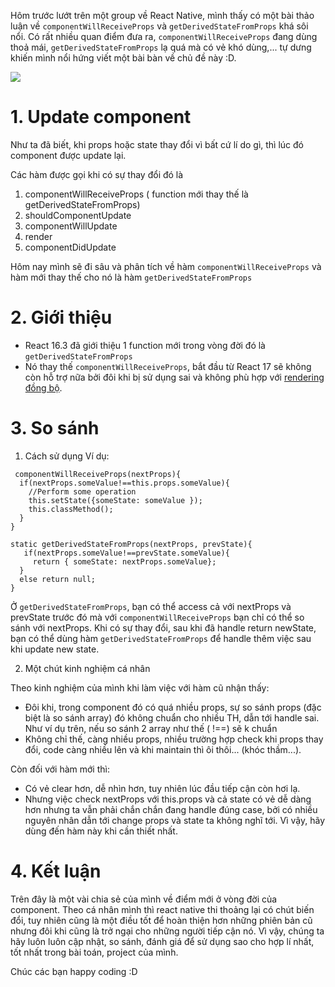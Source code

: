 Hôm trước lướt trên một group về React Native, mình thấy có một bài thảo luận về `componentWillReceiveProps` và `getDerivedStateFromProps` khá sôi nổi. Có rất nhiều quan điểm đưa ra, `componentWillReceiveProps` đang dùng thoả mái, `getDerivedStateFromProps` lạ quá mà có vẻ khó dùng,... tự dưng khiến mình nổi hứng viết một bài bàn về chủ đề này :D.

![](https://images.viblo.asia/1317854c-cf25-4e4e-bcc9-13de6a63e0e9.png)
# 1. Update component
Như ta đã biết, khi props hoặc state thay đổi vì bất cứ lí do gì, thì lúc đó component được update lại.

Các hàm được gọi khi có sự thay đổi đó là 
1. componentWillReceiveProps ( function mới thay thế là getDerivedStateFromProps)
2. shouldComponentUpdate
3. componentWillUpdate
4. render
5. componentDidUpdate

Hôm nay mình sẽ đi sâu và phân tích về hàm `componentWillReceiveProps` và hàm mới thay thế cho nó là hàm `getDerivedStateFromProps`

# 2. Giới thiệu

- React 16.3 đã giới thiệu 1 function mới trong vòng đời đó là `getDerivedStateFromProps`
-  Nó thay thế `componentWillReceiveProps`, bắt đầu từ React 17 sẽ không còn hỗ trợ nữa bởi đôi khi bị sử dụng sai và không phù hợp với [rendering đồng bộ](https://reactjs.org/blog/2018/03/27/update-on-async-rendering.html).

# 3. So sánh
1. Cách sử dụng
Ví dụ: 
```
 componentWillReceiveProps(nextProps){
  if(nextProps.someValue!==this.props.someValue){
    //Perform some operation
    this.setState({someState: someValue });
    this.classMethod();
  }
}
```

```
static getDerivedStateFromProps(nextProps, prevState){
   if(nextProps.someValue!==prevState.someValue){
     return { someState: nextProps.someValue};
  }
  else return null;
}
```

Ở `getDerivedStateFromProps`, bạn có thể access cả với nextProps và prevState trước đó mà với `componentWillReceiveProps` bạn chỉ có thể so sánh với nextProps.
Khi có sự thay đổi, sau khi đã handle return newState, bạn có thể dùng hàm `getDerivedStateFromProps` để handle thêm việc sau khi update new state.

2. Một chút kinh nghiệm cá nhân

Theo kinh nghiệm của mình khi làm việc với hàm cũ nhận thấy: 
- Đôi khi, trong component đó có quá nhiều props, sự so sánh props (đặc biệt là so sánh array) đó không chuẩn cho nhiều TH, dẫn tới handle sai. Như ví dụ trên, nếu so sánh 2 array như thế ( !==) sẽ k chuẩn 
- Không chỉ thế, càng nhiều props, nhiều trường hợp check khi props thay đổi, code càng nhiều lên và khi maintain thì ôi thôi... (khóc thầm...).


Còn đối với hàm mới thì: 
- Có vẻ clear hơn, dễ nhìn hơn, tuy nhiên lúc đầu tiếp cận còn hơi lạ.
- Nhưng việc check nextProps với this.props và cả state có vẻ dễ dàng hơn nhưng ta vẫn phải chắn chắn đang handle đúng case, bởi có nhiều nguyên nhân dẫn tới change props và state ta không nghĩ tới.
Vì vậy, hãy dùng đến hàm này khi cần thiết nhất.

# 4. Kết luận
Trên đây là một vài chia sẻ của mình về điểm mới ở vòng đời của component.
Theo cá nhân mình thì react native thi thoảng lại có chút biến đổi, tuy nhiên cũng là một điều tốt để hoàn thiện hơn những phiên bản cũ nhưng đôi khi cũng là trở ngại cho những người tiếp cận nó. Vì vậy, chúng ta hãy luôn luôn cập nhật, so sánh, đánh giá để sử dụng sao cho hợp lí nhất, tốt nhất trong bài toán, project của mình.

Chúc các bạn happy coding :D